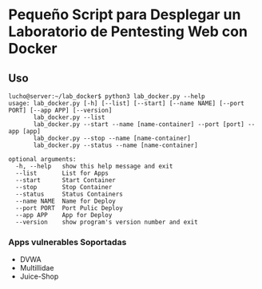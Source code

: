 # Pequeño Script para Desplegar un Laboratorio de Pentesting Web con Docker

## Uso

```shell
lucho@server:~/lab_docker$ python3 lab_docker.py --help
usage: lab_docker.py [-h] [--list] [--start] [--name NAME] [--port PORT] [--app APP] [--version]
       lab_docker.py --list
       lab_docker.py --start --name [name-container] --port [port] --app [app]
       lab_docker.py --stop --name [name-container]
       lab_docker.py --status --name [name-container]

optional arguments:
  -h, --help   show this help message and exit
  --list       List for Apps
  --start      Start Container
  --stop       Stop Container
  --status     Status Containers
  --name NAME  Name for Deploy
  --port PORT  Port Pulic Deploy
  --app APP    App for Deploy
  --version    show program's version number and exit
```

### Apps vulnerables Soportadas

* DVWA
* Multillidae
* Juice-Shop
